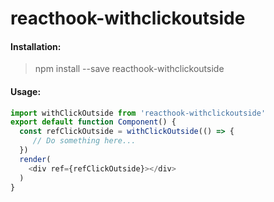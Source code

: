 # reacthook-withclickoutside

#### Installation:
> npm install --save reacthook-withclickoutside
#### Usage:
```js
import withClickOutside from 'reacthook-withclickoutside'
export default function Component() {
  const refClickOutside = withClickOutside(() => {
     // Do something here...
  })
  render(
    <div ref={refClickOutside}></div>
  )
}
```
